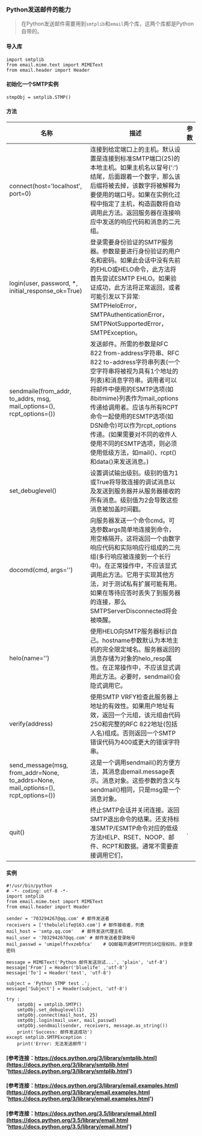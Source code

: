 ### Python发送邮件的能力

> 在Python发送邮件需要用到```smtplib```和```email```两个库，这两个库都是Python自带的。

#### 导入库

```
import smtplib
from email.mime.text import MIMEText
from email.header import Header
```

#### 初始化一个SMTP实例

```
stmpObj = smtplib.STMP()
```

#### 方法

|  名称  |  描述  |  参数  |
|----|----|----|
|  connect(host='localhost', port=0)  |  连接到给定端口上的主机。默认设置是连接到标准SMTP端口(25)的本地主机。如果主机名以冒号(':')结尾，后面跟着一个数字，那么该后缀将被去掉，该数字将被解释为要使用的端口号。如果在实例化过程中指定了主机，构造函数将自动调用此方法。返回服务器在连接响应中发送的响应代码和消息的二元组。  |    |
|  login(user, password, *, initial_response_ok=True)  |  登录需要身份验证的SMTP服务器。参数是要进行身份验证的用户名和密码。如果此会话中没有先前的EHLO或HELO命令，此方法将首先尝试ESMTP EHLO。如果验证成功，此方法将正常返回，或者可能引发以下异常: SMTPHeloError，SMTPAuthenticationError，SMTPNotSupportedError，SMTPException。 |    |
|  sendmaile(from_addr, to_addrs, msg, mail_options=(), rcpt_options=())  |   发送邮件。所需的参数是RFC 822 from-address字符串、RFC 822 to-address字符串列表(一个空字符串将被视为具有1个地址的列表)和消息字符串。调用者可以将邮件中使用的ESMTP选项(如8bitmime)列表作为mail_options传递给调用者。应该与所有RCPT命令一起使用的ESMTP选项(如DSN命令)可以作为rcpt_options传递。(如果需要对不同的收件人使用不同的ESMTP选项，则必须使用低级方法，如mail()、rcpt()和data()来发送消息。) |    |
|  set_debuglevel()  |  设置调试输出级别。级别的值为1或True将导致连接的调试消息以及发送到服务器并从服务器接收的所有消息。级别值为2会导致这些消息被加盖时间戳。  |    |
|  docomd(cmd, args='')  |  向服务器发送一个命令cmd。可选参数args简单地连接到命令，用空格隔开。这将返回一个由数字响应代码和实际响应行组成的二元组(多行响应被连接到一个长行中)。在正常操作中，不应该显式调用此方法。它用于实现其他方法，对于测试私有扩展可能有用。如果在等待应答时丢失了到服务器的连接，那么SMTPServerDisconnected将会被唤醒。  |    |
|  helo(name='')  |  使用HELO向SMTP服务器标识自己。hostname参数默认为本地主机的完全限定域名。服务器返回的消息存储为对象的helo_resp属性。在正常操作中，不应该显式调用此方法。必要时，sendmail()会隐式调用它。  |    |
|  verify(address)  |  使用SMTP VRFY检查此服务器上地址的有效性。如果用户地址有效，返回一个元组，该元组由代码250和完整的RFC 822地址(包括人名)组成。否则返回一个SMTP错误代码为400或更大的错误字符串。  |    |
|  send_message(msg, from_addr=None, to_addrs=None, mail_options=(), rcpt_options=())  |  这是一个调用sendmail()的方便方法，其消息由email.message表示。消息对象。这些参数的含义与sendmail()相同，只是msg是一个消息对象。  |    |
|  quit()  |  终止SMTP会话并关闭连接。返回SMTP退出命令的结果。还支持标准SMTP/ESMTP命令对应的低级方法HELP、RSET、NOOP、邮件、RCPT和数据。通常不需要直接调用它们，  |  .  |

#### 实例

```
#!/usr/bin/python
# -*- coding: utf-8 -*-
import smtplib
from email.mime.text import MIMEText
from email.header import Header

sender = '703294267@qq.com'	# 邮件发送者
receivers = ['thebulelife@163.com'] # 邮件接收者，列表
mail_host = 'smtp.qq.com'	# 邮件发送代理主机
mail_user = '703294267@qq.com' # 邮件发送者登录帐号
mail_passwd = 'umipelffvxzebfca'	# QQ邮箱开通SMTP时的16位授权码，非登录密码

message = MIMEText('Python 邮件发送测试...', 'plain', 'utf-8')
message['From'] = Header('bluelife' ,'utf-8')
message['To'] = Header('test', 'utf-8')

subject = 'Python STMP test .';
message['Subject'] = Header(subject, 'utf-8')

try :
	smtpObj = smtplib.SMTP()
	smtpObj.set_debuglevel(1)
	smtpObj.connect(mail_host, 25)
	smtpObj.login(mail_user, mail_passwd)
	smtpObj.sendmail(sender, receivers, message.as_string())
	print('Success: 邮件发送成功')
except smtplib.SMTPException :
	print('Error: 无法发送邮件')
```

#### [参考连接：https://docs.python.org/3/library/smtplib.html](https://docs.python.org/3/library/smtplib.html 'https://docs.python.org/3/library/smtplib.html')
#### [参考连接：https://docs.python.org/3/library/email.examples.html](https://docs.python.org/3/library/email.examples.html 'https://docs.python.org/3/library/email.examples.html')
#### [参考连接：https://docs.python.org/3.5/library/email.html](https://docs.python.org/3.5/library/email.html 'https://docs.python.org/3.5/library/email.html')